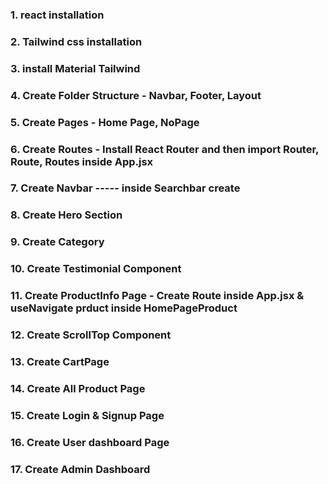 ### 1. react installation
### 2. Tailwind css installation
### 3. install Material Tailwind
### 4. Create Folder Structure - Navbar, Footer, Layout
### 5. Create Pages - Home Page, NoPage
### 6. Create Routes - Install React Router and then import Router, Route, Routes inside App.jsx
### 7. Create Navbar ----- inside Searchbar create
### 8. Create Hero Section
### 9. Create Category
### 10. Create Testimonial Component
### 11. Create ProductInfo Page - Create Route inside App.jsx & useNavigate prduct inside HomePageProduct
### 12. Create ScrollTop Component
### 13. Create CartPage
### 14. Create All Product Page
### 15. Create Login & Signup Page
### 16. Create User dashboard Page
### 17. Create Admin Dashboard